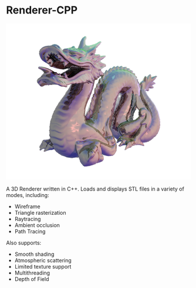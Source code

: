 Renderer-CPP
============

![](https://github.com/rkargon/Renderer-CPP/blob/master/dragon%20shiny.png)

A 3D Renderer written in C++.
Loads and displays STL files in a variety of modes, including:
  - Wireframe
  - Triangle rasterization
  - Raytracing
  - Ambient occlusion
  - Path Tracing
  
Also supports:
  - Smooth shading
  - Atmospheric scattering
  - Limited texture support
  - Multithreading
  - Depth of Field
